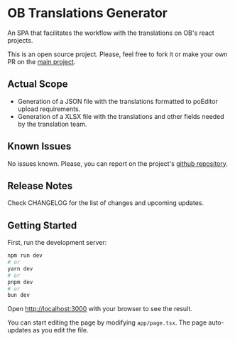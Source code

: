 # OB Translations Generator

An SPA that facilitates the workflow with the translations on OB's react projects.

This is an open source project. Please, feel free to fork it or make your own PR on the [main project](https://github.com/rzarroca/ob-translations-generator).

## Actual Scope

- Generation of a JSON file with the translations formatted to poEditor upload requirements.
- Generation of a XLSX file with the translations and other fields needed by the translation team.

## Known Issues

No issues known. Please, you can report on the project's [github repository](https://github.com/rzarroca/ob-translations-generator/issues).

## Release Notes

Check CHANGELOG for the list of changes and upcoming updates.

## Getting Started

First, run the development server:

```bash
npm run dev
# or
yarn dev
# or
pnpm dev
# or
bun dev
```

Open [http://localhost:3000](http://localhost:3000) with your browser to see the result.

You can start editing the page by modifying `app/page.tsx`. The page auto-updates as you edit the file.

